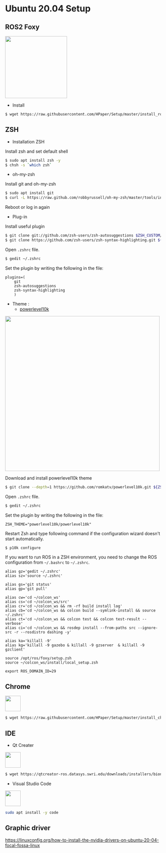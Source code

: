 # Ubuntu 20.04 Setup

## ROS2 Foxy

<img src="https://t1.daumcdn.net/cfile/tistory/9997E4425EDC99272C" width="200">

- Install
``` bash
$ wget https://raw.githubusercontent.com/HPaper/Setup/master/install_ros2_foxy.sh && chmod 755 ./install_ros2_foxy.sh && ./install_ros2_foxy.sh
```

## ZSH

- Installation ZSH

Install zsh and set default shell
``` bash
$ sudo apt install zsh -y 
$ chsh -s `which zsh`
```

- oh-my-zsh

Install git and oh-my-zsh
``` bash
$ sudo apt install git
$ curl -L https://raw.github.com/robbyrussell/oh-my-zsh/master/tools/install.sh | sh
```
Reboot or log in again

- Plug-in

Install useful plugin
``` bash
$ git clone git://github.com/zsh-users/zsh-autosuggestions $ZSH_CUSTOM/plugins/zsh-autosuggestions --depth=1
$ git clone https://github.com/zsh-users/zsh-syntax-highlighting.git ${ZSH_CUSTOM:-~/.oh-my-zsh/custom}/plugins/zsh-syntax-highlighting --depth=1
```

Open `.zshrc` file.
``` bash
$ gedit ~/.zshrc
```

Set the plugin by writing the following in the file:
```
plugins=(
    git
    zsh-autosuggestions
    zsh-syntax-highlighting
    )
```

- Theme :
    - [powerlevel10k](https://github.com/romkatv/powerlevel10k#try-it-out)

<img src="https://raw.githubusercontent.com/romkatv/powerlevel10k-media/master/prompt-styles-high-contrast.png" width="500">


Download and install powerlevel10k theme
``` bash
$ git clone --depth=1 https://github.com/romkatv/powerlevel10k.git ${ZSH_CUSTOM:-~/.oh-my-zsh/custom}/themes/powerlevel10k
```
Open `.zshrc` file.
``` bash
$ gedit ~/.zshrc
```
Set the plugin by writing the following in the file:
```
ZSH_THEME="powerlevel10k/powerlevel10k"
```
Restart Zsh and type following command if the configuration wizard doesn't start automatically.
``` bash
$ p10k configure
```

If you want to run ROS in a ZSH environment, you need to change the ROS configuration from `~/.bashrc` to `~/.zshrc`.
```
alias gz='gedit ~/.zshrc'
alias sz='source ~/.zshrc'

alias gs='git status'
alias gp='git pull'

alias cw='cd ~/colcon_ws'
alias cs='cd ~/colcon_ws/src'
alias cr='cd ~/colcon_ws && rm -rf build install log'
alias cb='cd ~/colcon_ws && colcon build --symlink-install && source ~/.zshrc'
alias ct='cd ~/colcon_ws && colcon test && colcon test-result --verbose'
alias ci='cd ~/colcon_ws && rosdep install --from-paths src --ignore-src -r --rosdistro dashing -y'

alias ka='killall -9'
alias kg='killall -9 gazebo & killall -9 gzserver  & killall -9 gzclient'

source /opt/ros/foxy/setup.zsh
source ~/colcon_ws/install/local_setup.zsh

export ROS_DOMAIN_ID=29
```


## Chrome

<img src="https://upload.wikimedia.org/wikipedia/commons/thumb/a/a5/Google_Chrome_icon_%28September_2014%29.svg/1024px-Google_Chrome_icon_%28September_2014%29.svg.png" width="50">

``` bash
$ wget https://raw.githubusercontent.com/HPaper/Setup/master/install_chrome.sh && chmod 755 ./install_chrome.sh && ./install_chrome.sh
```


## IDE
- Qt Creater

<img src="https://upload.wikimedia.org/wikipedia/commons/thumb/0/0b/Qt_logo_2016.svg/1024px-Qt_logo_2016.svg.png" width="50">

``` bash
$ wget https://qtcreator-ros.datasys.swri.edu/downloads/installers/bionic/qtcreator-ros-bionic-latest-online-installer.run && chmod u+x qtcreator-ros-bionic-latest-online-installer.run && ./qtcreator-ros-bionic-latest-online-installer.run
```
- Visual Studio Code

<img src="https://upload.wikimedia.org/wikipedia/commons/thumb/9/9a/Visual_Studio_Code_1.35_icon.svg/1024px-Visual_Studio_Code_1.35_icon.svg.png" width="50">

``` bash
sudo apt install -y code
```

## Graphic driver
https://linuxconfig.org/how-to-install-the-nvidia-drivers-on-ubuntu-20-04-focal-fossa-linux
